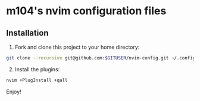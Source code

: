 # m104's nvim configuration files

## Installation

1. Fork and clone this project to your home directory:

```sh
git clone --recursive git@github.com:$GITUSER/nvim-config.git ~/.config/nvim
```

2. Install the plugins:

```sh
nvim +PlugInstall +qall
```

Enjoy!
